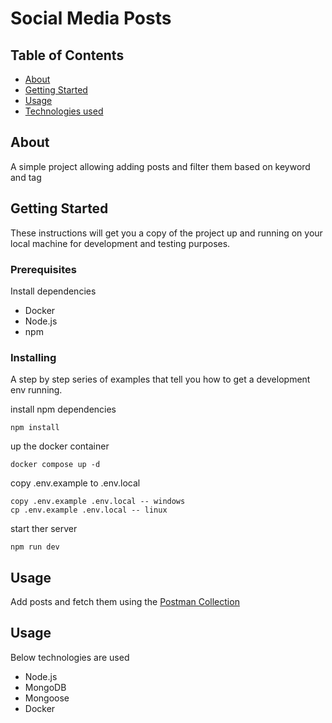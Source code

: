 # Social Media Posts

## Table of Contents

- [About](#about)
- [Getting Started](#getting_started)
- [Usage](#usage)
- [Technologies used](#technologies)

## About <a name = "about"></a>

A simple project allowing adding posts and filter them based on keyword and tag

## Getting Started <a name = "getting_started"></a>

These instructions will get you a copy of the project up and running on your local machine for development and testing purposes.

### Prerequisites

Install dependencies
- Docker
- Node.js
- npm

### Installing

A step by step series of examples that tell you how to get a development env running.

install npm dependencies
```
npm install
```

up the docker container
```
docker compose up -d
```

copy .env.example to .env.local
```
copy .env.example .env.local -- windows
cp .env.example .env.local -- linux
```

start ther server
```
npm run dev
```

## Usage <a name = "usage"></a>

Add posts and fetch them using the [Postman Collection](https://dark-flare-835344.postman.co/workspace/Team-Workspace~7b28f28d-23c3-4567-86bc-c4b8e1f7822c/collection/22252908-1a4ec2f2-171e-41ac-a097-f719e844de4f?action=share&creator=22252908)

## Usage <a name = "technologies"></a>
Below technologies are used
- Node.js
- MongoDB
- Mongoose
- Docker

